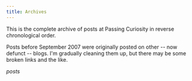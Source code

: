 ```yaml
---
title: Archives
---
```


This is the complete archive of posts at Passing Curiosity in reverse
chronological order.

Posts before September 2007 were originally posted on other -- now defunct --
blogs. I'm gradually cleaning them up, but there may be some broken links and
the like.

$posts$
